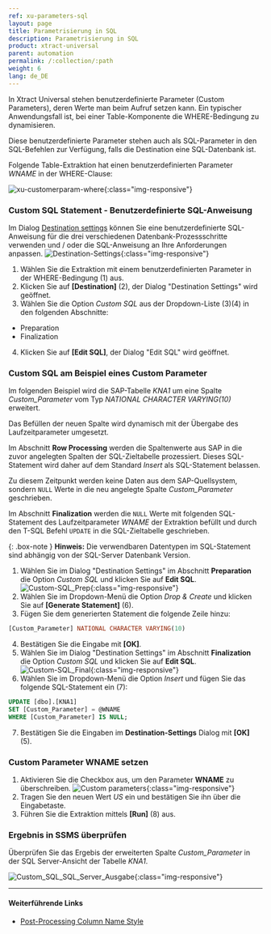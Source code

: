 ```yaml
---
ref: xu-parameters-sql
layout: page
title: Parametrisierung in SQL
description: Parametrisierung in SQL
product: xtract-universal
parent: automation
permalink: /:collection/:path
weight: 6
lang: de_DE
---
```

In Xtract Universal stehen benutzerdefinierte Parameter (Custom Parameters), deren Werte man beim Aufruf setzen kann. Ein typischer Anwendungsfall ist, bei einer Table-Komponente die WHERE-Bedingung zu dynamisieren. 

Diese benutzerdefinierte Parameter stehen auch als SQL-Parameter in den SQL-Befehlen zur Verfügung, falls die Destination eine SQL-Datenbank ist. 
 
Folgende Table-Extraktion hat einen benutzerdefinierten Parameter *WNAME* in der WHERE-Clause:

![xu-customerparam-where](/img/content/xu/automation/where_condition_custom_parameter.png){:class="img-responsive"}

### Custom SQL Statement - Benutzerdefinierte SQL-Anweisung

Im Dialog [Destination settings](./sql-server-einstellungen#destination-settings-öffnen) können Sie eine benutzerdefinierte SQL-Anweisung für die drei verschiedenen Datenbank-Prozessschritte verwenden und / oder die SQL-Anweisung an Ihre Anforderungen anpassen.
![Destination-Settings](/img/content/xu/automation/destination_settings_runtime_parameter.png){:class="img-responsive"}

1. Wählen Sie die Extraktion mit einem benutzerdefinierten Parameter in der WHERE-Bedingung (1) aus.
2. Klicken Sie auf **[Destination]** (2), der Dialog "Destination Settings" wird geöffnet.
3. Wählen Sie die Option *Custom SQL* aus der Dropdown-Liste (3)(4) in den folgenden Abschnitte:
- Preparation 
- Finalization
4. Klicken Sie auf **[Edit SQL]**, der Dialog "Edit SQL" wird geöffnet.

### Custom SQL am Beispiel eines Custom Parameter
Im folgenden Beispiel wird die SAP-Tabelle *KNA1* um eine Spalte *Custom_Parameter* vom Typ *NATIONAL CHARACTER VARYING(10)* erweitert. 

Das Befüllen der neuen Spalte wird dynamisch mit der Übergabe des Laufzeitparameter umgesetzt.

Im Abschnitt **Row Processing** werden die Spaltenwerte aus SAP in die zuvor angelegten Spalten der SQL-Zieltabelle prozessiert. Dieses SQL-Statement wird daher auf dem Standard *Insert* als SQL-Statement belassen. 

Zu diesem Zeitpunkt werden keine Daten aus dem SAP-Quellsystem, sondern `NULL` Werte in die neu angelegte Spalte *Custom_Parameter* geschrieben.

Im Abschnitt **Finalization** werden die `NULL` Werte mit folgenden SQL-Statement des Laufzeitparameter *WNAME* der Extraktion befüllt und durch den T-SQL Befehl `UPDATE` in die SQL-Zieltabelle geschrieben.

{: .box-note }
**Hinweis:** Die verwendbaren Datentypen im SQL-Statement sind abhängig von der SQL-Server Datenbank Version.

1. Wählen Sie im Dialog "Destination Settings" im Abschnitt **Preparation** die Option *Custom SQL* und klicken Sie auf **Edit SQL**.
![Custom-SQL_Prep](/img/content/xu/automation/custom_sql_preparation_statement_runtime_parameter.png){:class="img-responsive"}
2. Wählen Sie im Dropdown-Menü die Option *Drop & Create* und klicken Sie auf **[Generate Statement]** (6). 
3. Fügen Sie dem generierten Statement die folgende Zeile hinzu:
```sql
[Custom_Parameter] NATIONAL CHARACTER VARYING(10)
```
4. Bestätigen Sie die Eingabe mit **[OK]**. 
5. Wählen Sie im Dialog "Destination Settings" im Abschnitt **Finalization** die Option *Custom SQL* und klicken Sie auf **Edit SQL**.
![Custom-SQL_Final](/img/content/xu/automation/custom_sql_finalization_statement_custom_parameter.png){:class="img-responsive"}
6. Wählen Sie im Dropdown-Menü die Option *Insert* und fügen Sie das folgende SQL-Statement ein (7):
```sql
UPDATE [dbo].[KNA1] 
SET [Custom_Parameter] = @WNAME 
WHERE [Custom_Parameter] IS NULL; 
```
7. Bestätigen Sie die Eingaben im **Destination-Settings** Dialog mit **[OK]** (5). 

### Custom Parameter WNAME setzen

1. Aktivieren Sie die Checkbox aus, um den Parameter **WNAME** zu überschreiben.
![Custom parameters](/img/content/xu/automation/runtime_parameter_wname.png){:class="img-responsive"}
2. Tragen Sie den neuen Wert *US* ein und bestätigen Sie ihn über die Eingabetaste.
3. Führen Sie die Extraktion mittels **[Run]** (8) aus.

### Ergebnis in SSMS überprüfen

Überprüfen Sie das Ergebis der erweiterten Spalte *Custom_Parameter* in der SQL Server-Ansicht der Tabelle *KNA1*.

![Custom_SQL_SQL_Server_Ausgabe](/img/content/xu/automation/sql_server_ansicht_extraction_date_spalte_custom_parameter.png){:class="img-responsive"}

***********
#### Weiterführende Links
- [Post-Processing Column Name Style](https://kb.theobald-software.com/xtract-universal/adjust-column-name-style)
